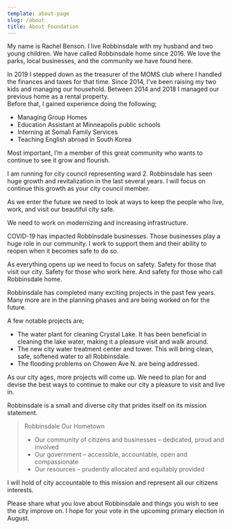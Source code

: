 ```yaml
---
template: about-page
slug: /about
title: About Foundation
---
```

My name is Rachel Benson. I live Robbinsdale with my husband and two young children. We have called Robbinsdale home since 2016. We love the parks, local businesses, and the community we have found here.

In 2019 I stepped down as the treasurer of the MOMS club where I handled the finances and taxes for that time.  Since 2014, I've been raising my two kids and managing our household.  Between 2014 and 2018 I managed our previous home as a rental property.  
Before that, I gained experience doing the following;

- Managing Group Homes
- Education Assistant at Minneapolis public schools
- Interning at Somali Family Services
- Teaching English abroad in South Korea

Most important, I’m a member of this great community who wants to continue to see it grow and flourish.

I am running for city council representing ward 2. Robbinsdale has seen huge growth and revitalization in the last several years.  I will focus on continue this growth as your city council member. 

As we enter the future we need to look at ways to keep the people who live, work, and visit our beautiful city safe. 

We need to work on modernizing and increasing infrastructure.

COVID-19 has impacted Robbinsdale businesses.  Those businesses play a huge role in our community. I work to support them and their ability to reopen when it becomes safe to do so.

As everything opens up we need to focus on safety. Safety for those that visit our city. Safety for those who work here. And safety for those who call Robbinsdale home.

Robbinsdale has completed many exciting projects in the past few years.  Many more are in the planning phases and are being worked on for the future.  

A few notable projects are;

- The water plant for cleaning Crystal Lake.  It has been beneficial in cleaning the lake water, making it a pleasure visit and walk around.  
- The new city water treatment center and tower.  This will bring clean, safe, softened water to all Robbinsdale. 
- The flooding problems on Chowen Ave N. are being addressed.

As our city ages, more projects will come up.  We need to plan for and devise the best ways to continue to make our city a pleasure to visit and live in.

Robbinsdale is a small and diverse city that prides itself on its mission statement.

> Robbinsdale Our Hometown
> - Our community of citizens and businesses – dedicated, proud and involved
> - Our government – accessible, accountable, open and compassionate
> - Our resources – prudently allocated and equitably provided


I will hold of city accountable to this mission and represent all our citizens interests.

Please share what you love about Robbinsdale and things you wish to see the city improve on. I hope for your vote in the upcoming primary election in August.